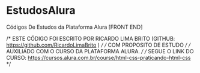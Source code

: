 # EstudosAlura
Códigos De Estudos da Plataforma Alura [FRONT END]

/* ESTE CÓDIGO FOI ESCRITO POR RICARDO LIMA BRITO (GITHUB: https://github.com/RicardoLimaBrito ) */
/* COM PROPOSITO DE ESTUDO  */
/* AUXILIADO COM O CURSO DA PLATAFORMA ALURA. */
/* SEGUE O LINK DO CURSO: https://cursos.alura.com.br/course/html-css-praticando-html-css */
